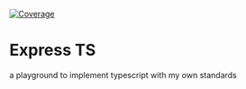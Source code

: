 [![Coverage](https://sonarcloud.io/api/project_badges/measure?project=therour_express-ts&metric=coverage)](https://sonarcloud.io/summary/new_code?id=therour_express-ts)

# Express TS

a playground to implement typescript with my own standards
